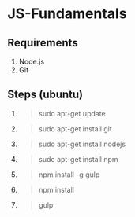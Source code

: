 # JS-Fundamentals

## Requirements
1. Node.js
2. Git

## Steps (ubuntu)
1. > sudo apt-get update

2. > sudo apt-get install git

3. > sudo apt-get install nodejs

4. > sudo apt-get install npm

5. > npm install -g gulp

6. > npm install

7. > gulp
